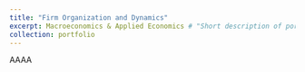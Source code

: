 ```yaml
---
title: "Firm Organization and Dynamics"
excerpt: Macroeconomics & Applied Economics # "Short description of portfolio item number 1
collection: portfolio
---
```


AAAA
